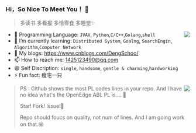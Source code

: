 ### Hi，So Nice To Meet You！ 👋

> 多读书 多看报 多恰零食 多睡觉✨

<img align="right" src="https://github-readme-stats.vercel.app/api?username=DengSchoo&show_icons=true&theme=tokyonight">

- 🔭 Programming Language: `JVAV`, `Python`,`C/C++`,`Golang`,`shell`
- 🌱 I’m currently learning: `Distributed System`, `Goalng`, `SearchEngin`, `Algorithm`,`Computer Network`
- :notebook: My blogs: https://www.cnblogs.com/DengSchoo/
- 📫 How to reach me: 1425123490@qq.com
- 😄 Self Discription:  `single`, `handsome`, `gentle & charming`,`hardworking`
- ⚡ Fun fact: 瘦宅一只 



<img align="right" src="https://github-readme-stats.vercel.app/api/top-langs/?username=DengSchoo&layout=compact">

> PS : Github shows the most PL codes lines in your repo. And I have no idea what's the OpenEdge ABL PL is.... :pig2:
>
> Star! Fork! Issue!:anger:
>
> Repo should foucs on quality, not num of lines. And I am going work on that.:secret:

